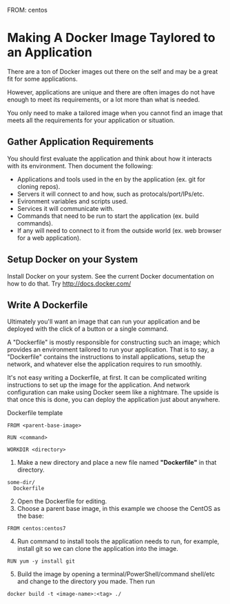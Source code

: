 FROM: centos


# Making A Docker Image Taylored to an Application

There are a ton of Docker images out there on the self and may be a great fit for some applications.

However, applications are unique and there are often images do not have enough to meet its requirements, or a lot more than what is needed.

You only need to make a tailored image when you cannot find an image that meets all the requirements for your application or situation.

## Gather Application Requirements
You should first evaluate the application and think about how it interacts with its environment. 
Then document the following:

* Applications and tools used in the en by the application (ex. git for cloning repos).
* Servers it will connect to and how, such as protocals/port/IPs/etc.
* Evironment variables and scripts used.
* Services it will communicate with.
* Commands that need to be run to start the application (ex. build commands).
* If any will need to connect to it from the outside world (ex. web browser for a web application).

## Setup Docker on your System

Install Docker on your system. See the current Docker documentation on how to do that. Try http://docs.docker.com/

## Write A Dockerfile

Ultimately you'll want an image that can run your application and be deployed with the click of a button or a single command.

A "Dockerfile" is mostly responsible for constructing such an image; which provides an environment tailored to run your application. That is to say, a "Dockerfile" contains the instructions to install applications, setup the network, and whatever else the application requires to run smoothly.

It's not easy writing a Dockerfile, at first. It can be complicated writing instructions to set up the image for the application. And network configuration can make using Docker seem like a nightmare.
The upside is that once this is done, you can deploy the application just about anywhere.

Dockerfile template
```
FROM <parent-base-image>

RUN <command>

WORKDIR <directory>
```

1. Make a new directory and place a new file named **"Dockerfile"** in that directory.
```
some-dir/
  Dockerfile
```
2. Open the Dockerfile for editing.
3. Choose a parent base image, in this example we choose the CentOS as the base:
```
FROM centos:centos7
```
4. Run command to install tools the application needs to run, for example, install git so we can clone the application into the image.
```
RUN yum -y install git
```

5. Build the image by opening a terminal/PowerShell/command shell/etc and change to the directory you made. Then run 
```
docker build -t <image-name>:<tag> ./
```